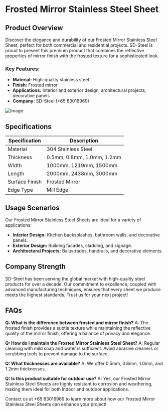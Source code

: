 # Frosted Mirror Stainless Steel Sheet

## Product Overview
Discover the elegance and durability of our Frosted Mirror Stainless Steel Sheet, perfect for both commercial and residential projects. SD-Steel is proud to present this premium product that combines the reflective properties of mirror finish with the frosted texture for a sophisticated look.

### Key Features:
- **Material:** High-quality stainless steel
- **Finish:** Frosted mirror
- **Applications:** Interior and exterior design, architectural projects, decorative panels
- **Company:** SD-Steel (+65 83016969)

![Image](https://github.com/user-attachments/assets/2567258e-e124-4816-932d-1809bd27ef0b)

## Specifications
| Specification | Description |
| --- | --- |
| Material | 304 Stainless Steel |
| Thickness | 0.5mm, 0.8mm, 1.0mm, 1.2mm |
| Width | 1000mm, 1219mm, 1500mm |
| Length | 2000mm, 2438mm, 3000mm |
| Surface Finish | Frosted Mirror |
| Edge Type | Mill Edge |

## Usage Scenarios
Our Frosted Mirror Stainless Steel Sheets are ideal for a variety of applications:
- **Interior Design:** Kitchen backsplashes, bathroom walls, and decorative panels.
- **Exterior Design:** Building facades, cladding, and signage.
- **Architectural Projects:** Balustrades, handrails, and decorative elements.

## Company Strength
SD-Steel has been serving the global market with high-quality steel products for over a decade. Our commitment to excellence, coupled with advanced manufacturing techniques, ensures that every sheet we produce meets the highest standards. Trust us for your next project!

## FAQs
**Q: What is the difference between frosted and mirror finish?**
A: The frosted finish provides a subtle texture while maintaining the reflective quality of the mirror finish, offering a balance of privacy and elegance.

**Q: How do I maintain the Frosted Mirror Stainless Steel Sheet?**
A: Regular cleaning with mild soap and water is sufficient. Avoid abrasive cleaners or scrubbing tools to prevent damage to the surface.

**Q: What thicknesses are available?**
A: We offer 0.5mm, 0.8mm, 1.0mm, and 1.2mm thicknesses.

**Q: Is this product suitable for outdoor use?**
A: Yes, our Frosted Mirror Stainless Steel Sheets are highly resistant to corrosion and weathering, making them ideal for both indoor and outdoor applications.

Contact us at +65 83016969 to learn more about how our Frosted Mirror Stainless Steel Sheets can enhance your project!